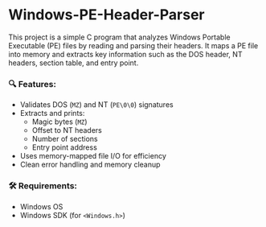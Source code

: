 # Windows-PE-Header-Parser

This project is a simple C program that analyzes Windows Portable Executable (PE) files by reading and parsing their headers. It maps a PE file into memory and extracts key information such as the DOS header, NT headers, section table, and entry point.

### 🔍 Features:
- Validates DOS (`MZ`) and NT (`PE\0\0`) signatures
- Extracts and prints:
  - Magic bytes (`MZ`)
  - Offset to NT headers
  - Number of sections
  - Entry point address
- Uses memory-mapped file I/O for efficiency
- Clean error handling and memory cleanup

### 🛠️ Requirements:
- Windows OS
- Windows SDK (for `<Windows.h>`)
